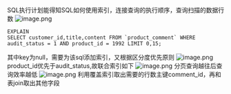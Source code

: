 SQL执行计划能得知SQL如何使用索引，连接查询的执行顺序，查询扫描的数据行数
![image.png](https://upload-images.jianshu.io/upload_images/2825702-a22beed79c0e8f37.png?imageMogr2/auto-orient/strip%7CimageView2/2/w/1240)

```
EXPLAIN
SELECT customer_id,title,content FROM `product_comment` WHERE audit_status = 1 AND product_id = 1992 LIMIT 0,15;
```
其中key为null，需要为该sql添加索引，又根据区分度优先原则
![image.png](https://upload-images.jianshu.io/upload_images/2825702-504455c575e27147.png?imageMogr2/auto-orient/strip%7CimageView2/2/w/1240)
product_id优先于audit_status,故联合索引如下
![image.png](https://upload-images.jianshu.io/upload_images/2825702-a017dc9bf9dd9f42.png?imageMogr2/auto-orient/strip%7CimageView2/2/w/1240)
分页查询越往后查询效率越低
![image.png](https://upload-images.jianshu.io/upload_images/2825702-a1c6d00aad7007b3.png?imageMogr2/auto-orient/strip%7CimageView2/2/w/1240)
利用覆盖索引取出需要的行数主键comment_id，再和表join取出其他字段

